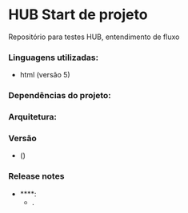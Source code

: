 # HUB Start de projeto

Repositório para testes HUB, entendimento de fluxo

### Linguagens utilizadas:
  - html (versão 5)
  
### Dependências do projeto: 

### Arquitetura:

### Versão
  -  ()

### Release notes

  - ****:
    - .